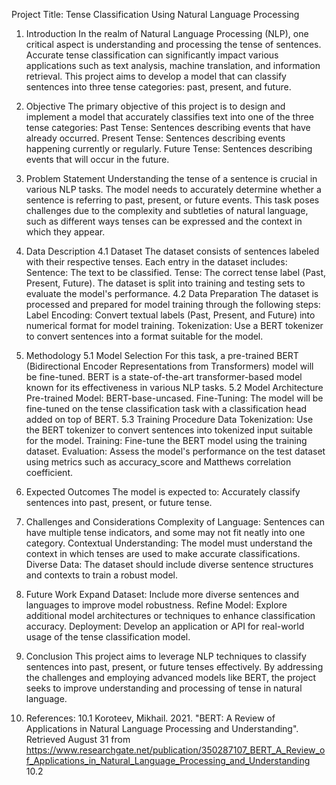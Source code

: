 Project Title: Tense Classification Using Natural Language Processing

1. Introduction
In the realm of Natural Language Processing (NLP), one critical aspect is understanding and processing the tense of sentences. Accurate tense classification can significantly impact various applications such as text analysis, machine translation, and information retrieval. This project aims to develop a model that can classify sentences into three tense categories: past, present, and future.

2. Objective
The primary objective of this project is to design and implement a model that accurately classifies text into one of the three tense categories:
Past Tense: Sentences describing events that have already occurred.
Present Tense: Sentences describing events happening currently or regularly.
Future Tense: Sentences describing events that will occur in the future.

3. Problem Statement
Understanding the tense of a sentence is crucial in various NLP tasks. The model needs to accurately determine whether a sentence is referring to past, present, or future events. This task poses challenges due to the complexity and subtleties of natural language, such as different ways tenses can be expressed and the context in which they appear.

4. Data Description
4.1 Dataset
The dataset consists of sentences labeled with their respective tenses. Each entry in the dataset includes:
Sentence: The text to be classified.
Tense: The correct tense label (Past, Present, Future).
The dataset is split into training and testing sets to evaluate the model's performance.
4.2 Data Preparation
The dataset is processed and prepared for model training through the following steps:
Label Encoding: Convert textual labels (Past, Present, and Future) into numerical format for model training.
Tokenization: Use a BERT tokenizer to convert sentences into a format suitable for the model.

5. Methodology
5.1 Model Selection
For this task, a pre-trained BERT (Bidirectional Encoder Representations from Transformers) model will be fine-tuned. BERT is a state-of-the-art transformer-based model known for its effectiveness in various NLP tasks.
5.2 Model Architecture
Pre-trained Model: BERT-base-uncased.
Fine-Tuning: The model will be fine-tuned on the tense classification task with a classification head added on top of BERT.
5.3 Training Procedure
Data Tokenization: Use the BERT tokenizer to convert sentences into tokenized input suitable for the model.
Training: Fine-tune the BERT model using the training dataset.
Evaluation: Assess the model's performance on the test dataset using metrics such as accuracy_score and Matthews correlation coefficient.

6. Expected Outcomes
The model is expected to:
Accurately classify sentences into past, present, or future tense.

7. Challenges and Considerations
Complexity of Language: Sentences can have multiple tense indicators, and some may not fit neatly into one category.
Contextual Understanding: The model must understand the context in which tenses are used to make accurate classifications.
Diverse Data: The dataset should include diverse sentence structures and contexts to train a robust model.

8. Future Work
Expand Dataset: Include more diverse sentences and languages to improve model robustness.
Refine Model: Explore additional model architectures or techniques to enhance classification accuracy.
Deployment: Develop an application or API for real-world usage of the tense classification model.

9. Conclusion
This project aims to leverage NLP techniques to classify sentences into past, present, or future tenses effectively. By addressing the challenges and employing advanced models like BERT, the project seeks to improve understanding and processing of tense in natural language.

10. References:
10.1 Koroteev, Mikhail. 2021. "BERT: A Review of Applications in Natural Language Processing and Understanding". Retrieved August 31 from https://www.researchgate.net/publication/350287107_BERT_A_Review_of_Applications_in_Natural_Language_Processing_and_Understanding
10.2 
